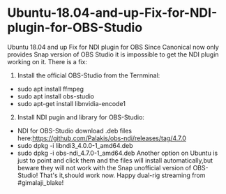 # Ubuntu-18.04-and-up-Fix-for-NDI-plugin-for-OBS-Studio
Ubuntu 18.04 and up Fix for NDI plugin for OBS
Since Canonical now only provides Snap version of OBS Studio it is impossible to get the NDI plugin working on it.
There is a fix:
1. Install the official OBS-Studio from the Ternminal:
* sudo apt install ffmpeg
* sudo apt install obs-studio
* sudo apt-get install libnvidia-encode1

2. Install NDI pugin and library for OBS-Studio:
* NDI for OBS-Studio download .deb files here:https://github.com/Palakis/obs-ndi/releases/tag/4.7.0
* sudo dpkg -i libndi3_4.0.0-1_amd64.deb
* sudo dpkg -i obs-ndi_4.7.0-1_amd64.deb
Another option on Ubuntu is just to point and click them and the files will install automatically,but beware they will not work with the Snap unofficial version of OBS-Studio!
That's it,should work now.
Happy dual-rig streaming from 
#gimalaji_blake!

